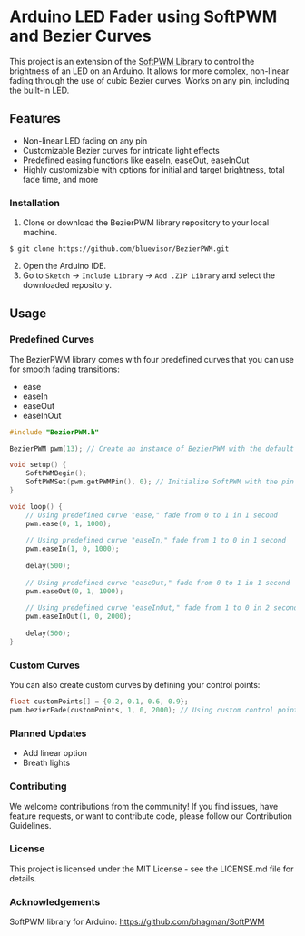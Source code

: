 # Arduino LED Fader using SoftPWM and Bezier Curves

This project is an extension of the [SoftPWM Library](https://github.com/bhagman/SoftPWM) to control the brightness of an LED on an Arduino. It allows for more complex, non-linear fading through the use of cubic Bezier curves. Works on any pin, including the built-in LED.

## Features

- Non-linear LED fading on any pin
- Customizable Bezier curves for intricate light effects
- Predefined easing functions like easeIn, easeOut, easeInOut
- Highly customizable with options for initial and target brightness, total fade time, and more

### Installation

1. Clone or download the BezierPWM library repository to your local machine.

```shell
$ git clone https://github.com/bluevisor/BezierPWM.git
```
2. Open the Arduino IDE.
3. Go to `Sketch` -> `Include Library` -> `Add .ZIP Library` and select the downloaded repository.

## Usage

### Predefined Curves

The BezierPWM library comes with four predefined curves that you can use for smooth fading transitions:

- ease
- easeIn
- easeOut
- easeInOut

```cpp
#include "BezierPWM.h"

BezierPWM pwm(13); // Create an instance of BezierPWM with the default pin 13

void setup() {
    SoftPWMBegin();
    SoftPWMSet(pwm.getPWMPin(), 0); // Initialize SoftPWM with the pin from your BezierPWM instance
}

void loop() {
    // Using predefined curve "ease," fade from 0 to 1 in 1 second
    pwm.ease(0, 1, 1000);
    
    // Using predefined curve "easeIn," fade from 1 to 0 in 1 second
    pwm.easeIn(1, 0, 1000);
    
    delay(500);
    
    // Using predefined curve "easeOut," fade from 0 to 1 in 1 second
    pwm.easeOut(0, 1, 1000);
    
    // Using predefined curve "easeInOut," fade from 1 to 0 in 2 seconds
    pwm.easeInOut(1, 0, 2000);
    
    delay(500);
}
```

### Custom Curves
You can also create custom curves by defining your control points:
```cpp
float customPoints[] = {0.2, 0.1, 0.6, 0.9};
pwm.bezierFade(customPoints, 1, 0, 2000); // Using custom control points, fade from 1 to 0 in 2 seconds
```

### Planned Updates
- Add linear option
- Breath lights

### Contributing
We welcome contributions from the community! If you find issues, have feature requests, or want to contribute code, please follow our Contribution Guidelines.

### License
This project is licensed under the MIT License - see the LICENSE.md file for details.

### Acknowledgements
SoftPWM library for Arduino: https://github.com/bhagman/SoftPWM
